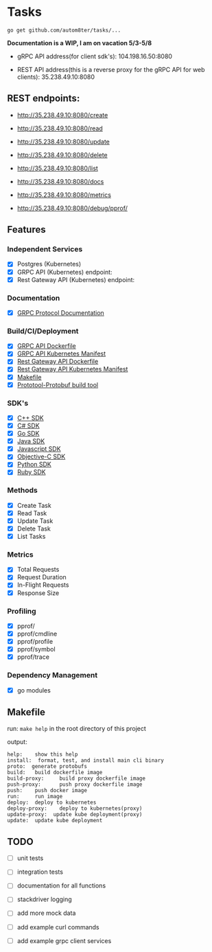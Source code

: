 # Tasks

    go get github.com/autom8ter/tasks/...

**Documentation is a WIP, I am on vacation 5/3-5/8**

- gRPC API address(for client sdk's): 104.198.16.50:8080

- REST API address(this is a reverse proxy for the gRPC API for web clients): 35.238.49.10:8080

## REST endpoints:
- http://35.238.49.10:8080/create
- http://35.238.49.10:8080/read
- http://35.238.49.10:8080/update
- http://35.238.49.10:8080/delete
- http://35.238.49.10:8080/list

- http://35.238.49.10:8080/docs
- http://35.238.49.10:8080/metrics
- http://35.238.49.10:8080/debug/pprof/



## Features

### Independent Services
- [x] Postgres (Kubernetes)
- [x] GRPC API (Kubernetes) endpoint: 
- [x] Rest Gateway API (Kubernetes) endpoint:

### Documentation
- [x] [GRPC Protocol Documentation]()

### Build/CI/Deployment

- [x] [GRPC API Dockerfile]()
- [x] [GRPC API Kubernetes Manifest]()
- [x] [Rest Gateway API Dockerfile]()
- [x] [Rest Gateway API Kubernetes Manifest]()
- [x] [Makefile]()
- [x] [Prototool-Protobuf build tool]()

### SDK's
- [x] [C++ SDK]()
- [x] [C# SDK]()
- [x] [Go SDK]()
- [x] [Java SDK]()
- [x] [Javascript SDK]()
- [x] [Objective-C SDK]()
- [x] [Python SDK]()
- [x] [Ruby SDK]()

### Methods
- [x] Create Task   
- [x] Read Task    
- [x] Update Task  
- [x] Delete Task   
- [x] List Tasks   

### Metrics
 
- [x] Total Requests
- [x] Request Duration
- [x] In-Flight Requests
- [x] Response Size

### Profiling
- [x] pprof/
- [x] pprof/cmdline
- [x] pprof/profile
- [x] pprof/symbol
- [x] pprof/trace

### Dependency Management
- [x] go modules


## Makefile

run:  `make help` in the root directory of this project

output:

```text
help:    show this help
install:  format, test, and install main cli binary
proto:  generate protobufs
build:   build dockerfile image
build-proxy:     build proxy dockerfile image
push-proxy:      push proxy dockerfile image
push:    push docker image
run:     run image
deploy:  deploy to kubernetes
deploy-proxy:    deploy to kubernetes(proxy)
update-proxy:  update kube deployment(proxy)
update:  update kube deployment

```


## TODO
- [ ] unit tests
- [ ] integration tests
- [ ] documentation for all functions
- [ ] stackdriver logging
- [ ] add more mock data
- [ ] add example curl commands
- [ ] add example grpc client services

